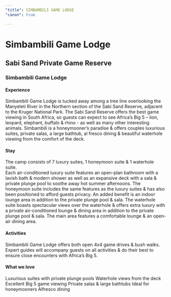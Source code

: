 ```yaml
---
"title": SIMBAMBILI GAME LODGE
"canon": true

---
```


# Simbambili Game Lodge
## Sabi Sand Private Game Reserve
### Simbambili Game Lodge

#### Experience
Simbambili Game Lodge is tucked away among a tree line overlooking the Manyeleti River in the Northern section of the Sabi Sand Reserve, adjacent to the Kruger National Park.
The Sabi Sand Reserve offers the best game viewing in South Africa, so guests can expect to see Africa’s Big 5 – lion, leopard, elephant, buffalo &amp; rhino - as well as many other interesting animals.
Simbambili is a honeymooner’s paradise &amp; offers couples luxurious suites, private salas, a large bathtub, al fresco dining &amp; beautiful waterhole viewing from the comfort of the deck.

#### Stay
The camp consists of 7 luxury suites, 1 honeymoon suite &amp; 1 waterhole suite.  
Each air-conditioned luxury suite features an open-plan bathroom with a lavish bath &amp; modern shower as well as an expansive deck with a sala &amp; private plunge pool to soothe away hot summer afternoons.
The honeymoon suite includes the same features as the luxury suites &amp; has also been positioned to afford guests privacy.  An added benefit is an indoor lounge area in addition to the private plunge pool &amp; sala.
The waterhole suite boasts spectacular views over the waterhole &amp; offers extra luxury with a private air-conditioned lounge &amp; dining area in addition to the private plunge pool &amp; sala.
The main area features a comfortable lounge &amp; an open-air dining area.

#### Activities
Simbambili Game Lodge offers both open 4x4 game drives &amp; bush walks.  Expert guides will accompany guests on all activities &amp; do their best to ensure close encounters with Africa’s Big 5.


#### What we love
Luxurious suites with private plunge pools
Waterhole views from the deck
Excellent Big 5 game viewing
Private salas &amp; large bathtubs
Ideal for honeymooners 
Alfresco dining